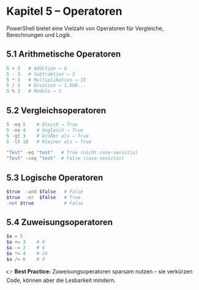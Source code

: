 # Kapitel 5 – Operatoren

PowerShell bietet eine Vielzahl von Operatoren für Vergleiche, Berechnungen und Logik.

## 5.1 Arithmetische Operatoren

```powershell
5 + 3   # Addition → 8
5 - 3   # Subtraktion → 2
5 * 3   # Multiplikation → 15
5 / 3   # Division → 1,666...
5 % 3   # Modulo → 2
```

## 5.2 Vergleichsoperatoren

```powershell
5 -eq 5    # Gleich → True
5 -ne 4    # Ungleich → True
5 -gt 3    # Größer als → True
5 -lt 10   # Kleiner als → True

"Test" -eq "test"   # True (nicht case-sensitiv)
"Test" -ceq "test"  # False (case-sensitiv)
```

## 5.3 Logische Operatoren

```powershell
$true  -and $false   # False
$true  -or  $false   # True
-not $true           # False
```

## 5.4 Zuweisungsoperatoren

```powershell
$a = 5
$a += 3    # 8
$a -= 2    # 6
$a *= 4    # 24
$a /= 6    # 4
```

👉 **Best Practice:** Zuweisungsoperatoren sparsam nutzen – sie verkürzen Code, können aber die Lesbarkeit mindern.
